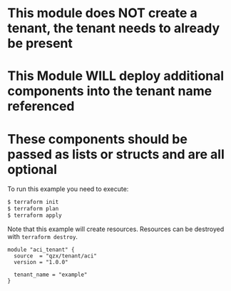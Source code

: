 <!-- BEGIN_TF_DOCS -->
# This module does NOT create a tenant, the tenant needs to already be present
# This Module WILL deploy additional components into the tenant name referenced
# These components should be passed as lists or structs and are all optional

To run this example you need to execute:
```bash
$ terraform init
$ terraform plan
$ terraform apply
```
Note that this example will create resources. Resources can be destroyed with `terraform destroy`.
```hcl
module "aci_tenant" {
  source  = "qzx/tenant/aci"
  version = "1.0.0"

  tenant_name = "example"
}
```
<!-- END_TF_DOCS -->